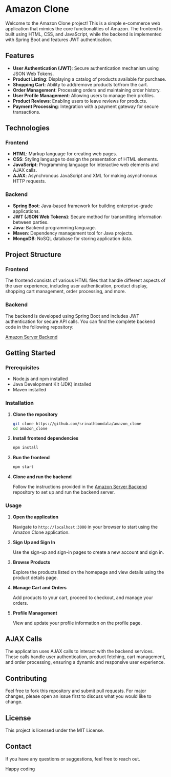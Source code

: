# Amazon Clone

Welcome to the Amazon Clone project! This is a simple e-commerce web application that mimics the core functionalities of Amazon. The frontend is built using HTML, CSS, and JavaScript, while the backend is implemented with Spring Boot and features JWT authentication.

## Features

- **User Authentication (JWT)**: Secure authentication mechanism using JSON Web Tokens.
- **Product Listing**: Displaying a catalog of products available for purchase.
- **Shopping Cart**: Ability to add/remove products to/from the cart.
- **Order Management**: Processing orders and maintaining order history.
- **User Profile Management**: Allowing users to manage their profiles.
- **Product Reviews**: Enabling users to leave reviews for products.
- **Payment Processing**: Integration with a payment gateway for secure transactions.

## Technologies

### Frontend

- **HTML**: Markup language for creating web pages.
- **CSS**: Styling language to design the presentation of HTML elements.
- **JavaScript**: Programming language for interactive web elements and AJAX calls.
- **AJAX**: Asynchronous JavaScript and XML for making asynchronous HTTP requests.

### Backend

- **Spring Boot**: Java-based framework for building enterprise-grade applications.
- **JWT (JSON Web Tokens)**: Secure method for transmitting information between parties.
- **Java**: Backend programming language.
- **Maven**: Dependency management tool for Java projects.
- **MongoDB**: NoSQL database for storing application data.

## Project Structure

### Frontend

The frontend consists of various HTML files that handle different aspects of the user experience, including user authentication, product display, shopping cart management, order processing, and more.

### Backend

The backend is developed using Spring Boot and includes JWT authentication for secure API calls. You can find the complete backend code in the following repository:

[Amazon Server Backend](https://github.com/srinathbondala/amazon_server)

## Getting Started

### Prerequisites

- Node.js and npm installed
- Java Development Kit (JDK) installed
- Maven installed

### Installation

1. **Clone the repository**

    ```bash
    git clone https://github.com/srinathbondala/amazon_clone
    cd amazon_clone
    ```

2. **Install frontend dependencies**

    ```bash
    npm install
    ```

3. **Run the frontend**

    ```bash
    npm start
    ```

4. **Clone and run the backend**

    Follow the instructions provided in the [Amazon Server Backend](https://github.com/srinathbondala/amazon_server) repository to set up and run the backend server.

### Usage

1. **Open the application**

    Navigate to `http://localhost:3000` in your browser to start using the Amazon Clone application.

2. **Sign Up and Sign In**

    Use the sign-up and sign-in pages to create a new account and sign in.

3. **Browse Products**

    Explore the products listed on the homepage and view details using the product details page.

4. **Manage Cart and Orders**

    Add products to your cart, proceed to checkout, and manage your orders.

5. **Profile Management**

    View and update your profile information on the profile page.

## AJAX Calls

The application uses AJAX calls to interact with the backend services. These calls handle user authentication, product fetching, cart management, and order processing, ensuring a dynamic and responsive user experience.

## Contributing

Feel free to fork this repository and submit pull requests. For major changes, please open an issue first to discuss what you would like to change.

## License

This project is licensed under the MIT License.

## Contact

If you have any questions or suggestions, feel free to reach out.

Happy coding
